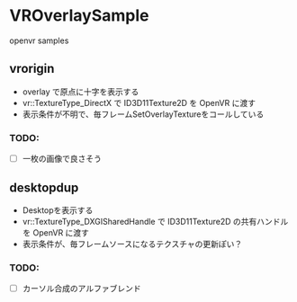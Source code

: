 # VROverlaySample
openvr samples

## vrorigin
* overlay で原点に十字を表示する
* vr::TextureType_DirectX で ID3D11Texture2D を OpenVR に渡す
* 表示条件が不明で、毎フレームSetOverlayTextureをコールしている

### TODO:

* [ ] 一枚の画像で良さそう

## desktopdup
* Desktopを表示する
* vr::TextureType_DXGISharedHandle で ID3D11Texture2D の共有ハンドルを OpenVR に渡す
* 表示条件が、毎フレームソースになるテクスチャの更新ぽい？

### TODO:

* [ ] カーソル合成のアルファブレンド
